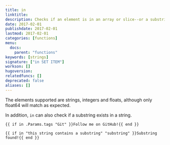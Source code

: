 ```yaml
---
title: in
linktitle:
description: Checks if an element is in an array or slice--or a substring in a string---and returns a boolean.
date: 2017-02-01
publishdate: 2017-02-01
lastmod: 2017-02-01
categories: [functions]
menu:
  docs:
    parent: "functions"
keywords: [strings]
signature: ["in SET ITEM"]
workson: []
hugoversion:
relatedfuncs: []
deprecated: false
aliases: []
---
```


The elements supported are strings, integers and floats, although only float64 will match as expected.

In addition, `in` can also check if a substring exists in a string.

```go-html-template
{{ if in .Params.tags "Git" }}Follow me on GitHub!{{ end }}
```


```go-html-template
{{ if in "this string contains a substring" "substring" }}Substring found!{{ end }}
```
